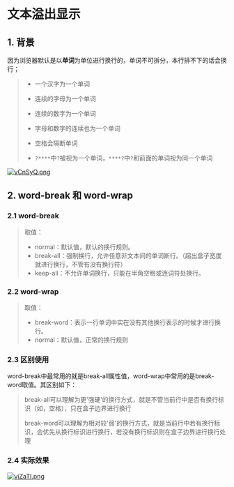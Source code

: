 # 文本溢出显示

## 1. 背景

因为浏览器默认是以**单词**为单位进行换行的，单词不可拆分，本行排不下的话会换行；

> + 一个汉字为一个单词
>
> + 连续的字母为一个单词
> + 连续的数字为一个单词
> + 字母和数字的连续也为一个单词
> + 空格会隔断单词
> + `?****`中`?`被视为一个单词，`****?`中`?`和前面的单词视为同一个单词

[![vCnSyQ.png](https://s1.ax1x.com/2022/07/28/vCnSyQ.png)](https://imgtu.com/i/vCnSyQ)

## 2. word-break 和 word-wrap

### 2.1 word-break

> 取值：
>
> + normal：默认值，默认的换行规则。
> + break-all：强制换行，允许任意非文本间的单词断行。（超出盒子宽度就进行换行，不管有没有换行符）
> + keep-all：不允许单词换行，只能在半角空格或连词符处换行。

### 2.2 word-wrap

> 取值：
>
> + break-word：表示一行单词中实在没有其他换行表示的时候才进行换行。
> + normal：默认值，正常的换行规则

### 2.3 区别使用

word-break中最常用的就是break-all属性值，word-wrap中常用的是break-word取值。其区别如下：

> break-all可以理解为更'强硬'的换行方式，就是不管当前行中是否有换行标识（如，空格），只在盒子边界进行换行
>
> break-word可以理解为相对较'弱'的换行方式，就是当前行中若有换行标识，会优先从换行标识进行换行，若没有换行标识则在盒子边界进行换行处理

### 2.4 实际效果

[![viZaTI.png](https://s1.ax1x.com/2022/07/30/viZaTI.png)](https://imgtu.com/i/viZaTI)
